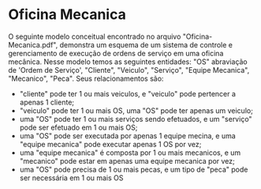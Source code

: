 # Oficina Mecanica

O seguinte modelo conceitual encontrado no arquivo "Oficina-Mecanica.pdf", demonstra um esquema de um sistema de controle e gerenciamento de execução de ordens de serviço em uma oficina mecânica. Nesse modelo temos as seguintes entidades: "OS" abraviação de 'Ordem de Serviço', "Cliente", "Veiculo", "Serviço", "Equipe Mecanica", "Mecanico", "Peca". Seus relacionamentos são:

- "cliente" pode ter 1 ou mais veiculos, e "veiculo" pode pertencer a apenas 1 cliente;
- "veiculo" pode ter 1 ou mais OS, uma "OS" pode ter apenas um veiculo;
- uma "OS" pode ter 1 ou mais serviços sendo efetuados, e um "serviço" pode ser efetuado em 1 ou mais OS;
- uma "OS" pode ser executada por apenas 1 equipe mecina, e uma "equipe mecanica" pode executar apenas 1 OS por vez;
- uma "equipe mecanica" é composta por 1 ou mais mecanicos, e um "mecanico" pode estar em apenas uma equipe mecanica por vez;
- uma "OS" pode precisa de 1 ou mais pecas, e um tipo de "peca" pode ser necessária em 1 ou mais OS
